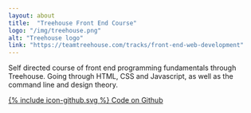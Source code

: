 ```yaml
---
layout: about
title:  "Treehouse Front End Course"
logo: "/img/treehouse.png"
alt: "Treehouse logo"
link: "https://teamtreehouse.com/tracks/front-end-web-development"
---
```


Self directed course of front end programming fundamentals through Treehouse. Going through HTML, CSS and Javascript, as well as the command line and design theory.

[<span class="icon icon--github">{% include icon-github.svg %}</span> Code on Github](https://github.com/Rhiana/treebook)
